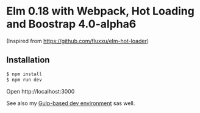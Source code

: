 # Elm 0.18 with Webpack, Hot Loading and Boostrap 4.0-alpha6

(Inspired from https://github.com/fluxxu/elm-hot-loader)

## Installation

```sh
$ npm install
$ npm run dev
```

Open http://localhost:3000

See also my [Gulp-based dev environment](https://github.com/simonh1000/elm-fullstack-starter) sas well.
